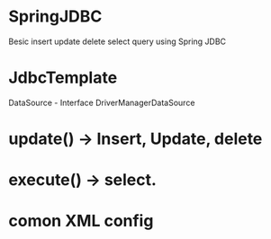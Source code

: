 # SpringJDBC

Besic insert update delete select query 
using Spring JDBC

# JdbcTemplate
DataSource - Interface
DriverManagerDataSource

# update() -> Insert, Update, delete
# execute() -> select.

# comon XML config

<beans xmlns="http://www.springframework.org/schema/beans"
	xmlns:xsi="http://www.w3.org/2001/XMLSchema-instance" xmlns:context="http://www.springframework.org/schema/context"
	xmlns:p="http://www.springframework.org/schema/p"
	xsi:schemaLocation="http://www.springframework.org/schema/beans
 	http://www.springframework.org/schema/beans/spring-beans.xsd
 	http://www.springframework.org/schema/context
 	http://www.springframework.org/schema/context/spring-context.xsd">

    